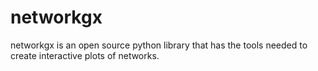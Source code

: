 # networkgx
networkgx is an open source python library that has the tools needed to create interactive plots of networks.
